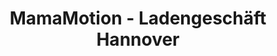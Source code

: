 ---
title: "MamaMotion - Ladengeschäft Hannover"
url: /hannover/mamamotion-ladengeschaeft-hannover/
shop: Kleidung
---